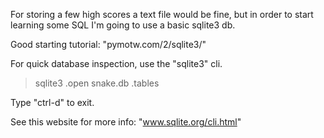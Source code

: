 For storing a few high scores a text file would be fine, but in order
to start learning some SQL I'm going to use a basic sqlite3 db.

Good starting tutorial: "pymotw.com/2/sqlite3/"


For quick database inspection, use the "sqlite3" cli.

>sqlite3
>.open snake.db
>.tables

Type "ctrl-d" to exit.

See this website for more info: "www.sqlite.org/cli.html"



